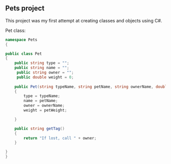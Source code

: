 ## Pets project
This project was my first attempt at creating classes and objects using C#.

Pet class:

```C#
namespace Pets
{

public class Pet
{
    public string type = "";
    public string name = "";
     public string owner = "";
     public double weight = 0;
    
    public Pet(string typeName, string petName, string ownerName, double petWeight)//constructor?
    {
        type = typeName;
        name = petName;
        owner = ownerName;
        weight = petWeight;

    }

    public string getTag()
    {
        return "If lost, call " + owner;
    }

}
}
```
